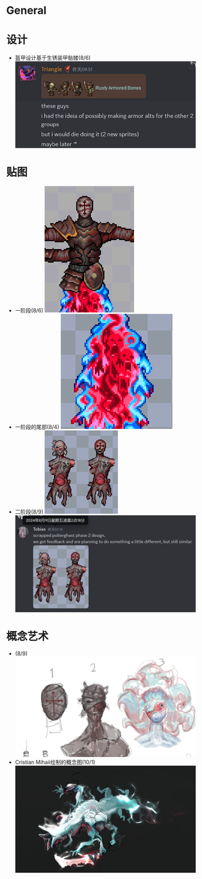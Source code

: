 # General

# 设计
- 盔甲设计基于生锈装甲骷髅(8/6)
  ![alt text](text_rustyBones.png)

# 贴图
- 一阶段(8/6)
  ![alt text](image_polterP1.png)
- 一阶段的尾部(8/4)
  ![alt text](image_polterP1Tail.png)
- 二阶段(8/9)
  ![alt text](image_PolterP2.png)
  ![alt text](text_polterP2.png)

# 概念艺术
- (8/9)
  ![alt text](image_polterConcept.png)
- Cristian Mihaii绘制的概念图(10/1)
  ![alt text](image_polterConceptMihaii.jpg)